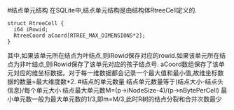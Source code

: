 #结点单元结构
在SQLite中,结点单元结构是由结构体RtreeCell定义的.

    struct RtreeCell {
      i64 iRowid;
      RtreeCoord aCoord[RTREE_MAX_DIMENSIONS*2];
    }
其中,如果该单元所在结点为叶结点,则iRowid保存对应的rowid.如果该单元所在结点为非叶结点,则iRowid保存了该单元对应的孩子结点号.
aCoord数组保存了该单元对应的维坐标数据。对于每一维数据都会记录一个最大值和最小值,故维坐标数据的数量=最大维度数*2.
#结点的单元数量
结点单元数量等于(结点大小-结点头信息)/每个单元大小
结点最大单元数M=(p->iNodeSize-4)/(p->nBytePerCell)
最小单元数一般为最大单元数的1/3,即m=M/3,此时R树的结点分裂和合并次数最少
